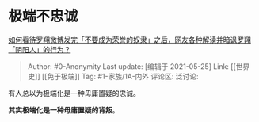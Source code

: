# 极端不忠诚
[如何看待罗翔微博发完「不要成为荣誉的奴隶」之后，网友各种解读并暗讽罗翔「阴阳人」的行为？](https://www.zhihu.com/question/420057932/answer/1461844937)

> Author: #0-Anonymity
> Last update: [编辑于 2021-05-25]
> Link: [[世界史]] [[免于极端]]
> Tag: #1-家族/1A-内外
> 评论区:
> 泛讨论:

有人总以为极端化是一种毋庸置疑的忠诚。

**其实极端化是一种毋庸置疑的背叛**。
